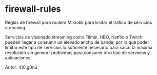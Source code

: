 # firewall-rules
Reglas de firewall para routers Mikrotik para limitar el tráfico de servicios streaming.

Servicios de visionado streaming como Filmin, HBO, Netflix o Twitch pueden llegar a consumir un elevado ancho de banda, por lo que poder limitar este tipo de servicios lo suficiente necesario para sacar la máxima resolución sin generar problemas para consumir otro tipo de servicios y aplicaciones.

Autor: 410.g0n3
